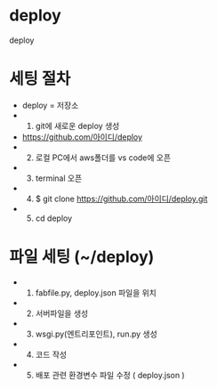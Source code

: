 # deploy
deploy

# 세팅 절차
- deploy = 저장소
- 1. git에 새로운 deploy 생성
-    https://github.com/아이디/deploy
- 2. 로컬 PC에서 aws폴더를 vs code에 오픈
- 3. terminal 오픈
- 4. $ git clone https://github.com/아이디/deploy.git
- 5. cd deploy

# 파일 세팅 (~/deploy)
- 1. fabfile.py, deploy.json 파일을 위치
- 2. 서버파일을 생성
- 3. wsgi.py(엔트리포인트), run.py 생성
- 4. 코드 작성
- 5. 배포 관련 환경변수 파일 수정 ( deploy.json )